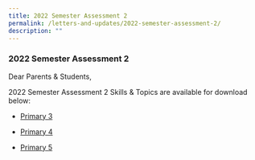 ```yaml
---
title: 2022 Semester Assessment 2
permalink: /letters-and-updates/2022-semester-assessment-2/
description: ""
---
```

### 2022 Semester Assessment 2

Dear Parents & Students,  
  
2022 Semester Assessment 2 Skills & Topics are available for download below:  
  

*   [Primary 3](/files/2022%20P3%20SA2.pdf)
    
*   [Primary 4](/files/2022%20P4%20SA2.pdf)
    
*   [Primary 5](/files/2022%20P5%20SA2.pdf)